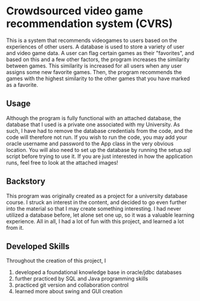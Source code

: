 # Crowdsourced video game recommendation system (CVRS)

This is a system that recommends videogames to users
based on the experiences of other users. A database is used
to store a variety of user and video game data. A user can flag
certain games as their "favorites", and based on this and a few 
other factors, the program increases the similarity between games.
This similarity is increased for all users when any user assigns
some new favorite games. Then, the program recommends the games
with the highest similarity to the other games that you have marked 
as a favorite. 

## Usage

Although the program is fully functional with an attached database,
the database that I used is a private one associated with my University.
As such, I have had to remove the database credentials from the code, and
the code will therefore not run. If you wish to run the code, you may add
your oracle username and password to the App class in the very obvious
location. You will also need to set up the database by running the setup.sql
script before trying to use it. If you are just interested in how the application
runs, feel free to look at the attached images!

## Backstory

This program was originally created as a project for a university database course.
I struck an interest in the content, and decided to go even further into the material
so that I may create something interesting. I had never utilized a database before, let
alone set one up, so it was a valuable learning experience. All in all, I had a lot of fun
with this project, and learned a lot from it.

## Developed Skills

Throughout the creation of this project, I
1. developed a foundational knowledge base in oracle/jdbc databases
2. further practiced by SQL and Java programming skills
3. practiced git version and collaboration control
4. learned more about swing and GUI creation
